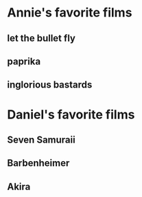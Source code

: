 # Annie's favorite films
## let the bullet fly
## paprika
## inglorious bastards

# Daniel's favorite films
## Seven Samuraii
## Barbenheimer
## Akira
